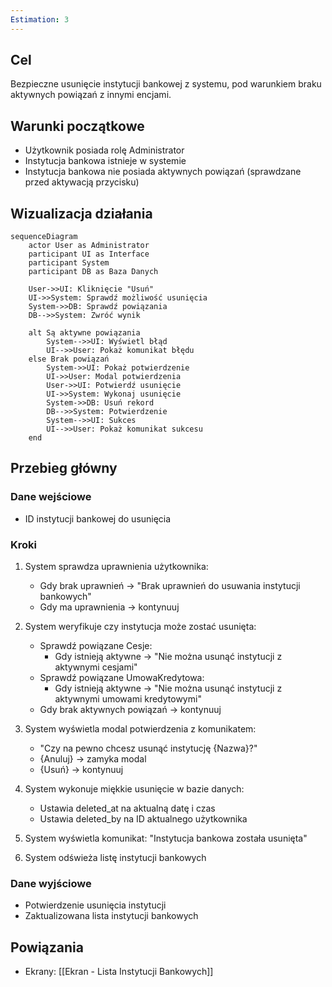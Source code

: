 ```yaml
---
Estimation: 3
---
```


## Cel

Bezpieczne usunięcie instytucji bankowej z systemu, pod warunkiem braku aktywnych powiązań z innymi encjami.

## Warunki początkowe

- Użytkownik posiada rolę Administrator
- Instytucja bankowa istnieje w systemie
- Instytucja bankowa nie posiada aktywnych powiązań (sprawdzane przed aktywacją przycisku)

## Wizualizacja działania

```mermaid
sequenceDiagram
    actor User as Administrator
    participant UI as Interface
    participant System
    participant DB as Baza Danych
    
    User->>UI: Kliknięcie "Usuń"
    UI->>System: Sprawdź możliwość usunięcia
    System->>DB: Sprawdź powiązania
    DB-->>System: Zwróć wynik
    
    alt Są aktywne powiązania
        System-->>UI: Wyświetl błąd
        UI-->>User: Pokaż komunikat błędu
    else Brak powiązań
        System->>UI: Pokaż potwierdzenie
        UI->>User: Modal potwierdzenia
        User->>UI: Potwierdź usunięcie
        UI->>System: Wykonaj usunięcie
        System->>DB: Usuń rekord
        DB-->>System: Potwierdzenie
        System-->>UI: Sukces
        UI-->>User: Pokaż komunikat sukcesu
    end
```

## Przebieg główny

### Dane wejściowe

- ID instytucji bankowej do usunięcia

### Kroki

1. System sprawdza uprawnienia użytkownika:
   - Gdy brak uprawnień → "Brak uprawnień do usuwania instytucji bankowych"
   - Gdy ma uprawnienia → kontynuuj

2. System weryfikuje czy instytucja może zostać usunięta:
   - Sprawdź powiązane Cesje:
     - Gdy istnieją aktywne → "Nie można usunąć instytucji z aktywnymi cesjami"
   - Sprawdź powiązane UmowaKredytowa:
     - Gdy istnieją aktywne → "Nie można usunąć instytucji z aktywnymi umowami kredytowymi"
   - Gdy brak aktywnych powiązań → kontynuuj

3. System wyświetla modal potwierdzenia z komunikatem:
   - "Czy na pewno chcesz usunąć instytucję {Nazwa}?"
   - {Anuluj} → zamyka modal
   - {Usuń} → kontynuuj

4. System wykonuje miękkie usunięcie w bazie danych:
   - Ustawia deleted_at na aktualną datę i czas
   - Ustawia deleted_by na ID aktualnego użytkownika

5. System wyświetla komunikat: "Instytucja bankowa została usunięta"

6. System odświeża listę instytucji bankowych

### Dane wyjściowe

- Potwierdzenie usunięcia instytucji
- Zaktualizowana lista instytucji bankowych

## Powiązania

- Ekrany: [[Ekran - Lista Instytucji Bankowych]]
